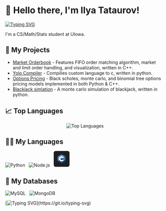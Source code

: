 # 👋 Hello there, I'm Ilya Tataurov!

[![Typing SVG](https://readme-typing-svg.demolab.com?font=Fira+Code&duration=2000&pause=1500&random=false&width=435&lines=Programming++<3;Quantitative+Finance+<3)](https://git.io/typing-svg)

I'm a CS/Math/Stats student at UIowa. 

## 🔭 My Projects

- [Market Orderbook](https://github.com/engineswap/cpp-orderbook) - Features FIFO order matching algorithm, market and limit order handling, and visualization, written in C++.
- [Yolo Compiler](https://github.com/engineswap/yolo_compiler.git) - Compilies custom language to c, written in python.
- [Options Pricing](https://github.com/engineswap/options-pricing) - Black scholes, monte carlo, and binomial tree options pricing models implemented in both Python & C++.
- [Blackjack simlation](https://github.com/engineswap/blackjack-simulation) - A monte carlo simulation of blackjack, written in python.

## 📈 Top Languages

<!-- GitHub Streak Stats -->
<p align="center">
  <img src="https://github-readme-stats.vercel.app/api/top-langs/?username=engineswap&theme=tokyonight&show_icons=true&hide_border=false&layout=compact" alt="Top Languages" style="width: 45%;">
</p>

## 👨‍💻 My Languages
![Python](https://ezicons.cftutorial.workers.dev/icons/?icons=skills-dark-python) &nbsp; ![Node.js](https://ezicons.cftutorial.workers.dev/icons/?icons=skills-dark-nodejs) &nbsp; <img src="https://raw.githubusercontent.com/asyncasad/ezicons/main/public/icons/skills/dark/c%2B%2B.svg" width="50" height="50">


## 🥞 My Databases 
![MySQL](https://ezicons.cftutorial.workers.dev/icons/?icons=skills-dark-mysql) &nbsp; ![MongoDB](https://ezicons.cftutorial.workers.dev/icons/?icons=skills-dark-mongodb) &nbsp; 


[![Typing SVG](https://readme-typing-svg.demolab.com/?lines=Thanks+for+stopping+by!)](https://git.io/typing-svg)
